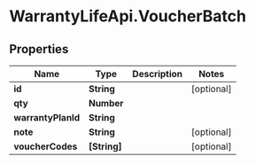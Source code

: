 # WarrantyLifeApi.VoucherBatch

## Properties
Name | Type | Description | Notes
------------ | ------------- | ------------- | -------------
**id** | **String** |  | [optional] 
**qty** | **Number** |  | 
**warrantyPlanId** | **String** |  | 
**note** | **String** |  | [optional] 
**voucherCodes** | **[String]** |  | [optional] 


